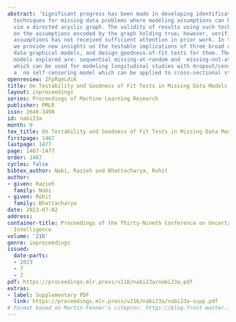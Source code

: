 ```yaml
---
abstract: 'Significant progress has been made in developing identification and estimation
  techniques for missing data problems where modeling assumptions can be described
  via a directed acyclic graph. The validity of results using such techniques rely
  on the assumptions encoded by the graph holding true; however, verification of these
  assumptions has not received sufficient attention in prior work. In this paper,
  we provide new insights on the testable implications of three broad classes of missing
  data graphical models, and design goodness-of-fit tests for them. The classes of
  models explored are: sequential missing-at-random and  missing-not-at-random models
  which can be used for modeling longitudinal studies with dropout/censoring, and
  a  no self-censoring model which can be applied to cross-sectional studies and surveys.'
openreview: 2FpRqmLdiK
title: On Testability and Goodness of Fit Tests in Missing Data Models
layout: inproceedings
series: Proceedings of Machine Learning Research
publisher: PMLR
issn: 2640-3498
id: nabi23a
month: 0
tex_title: On Testability and Goodness of Fit Tests in Missing Data Models
firstpage: 1467
lastpage: 1477
page: 1467-1477
order: 1467
cycles: false
bibtex_author: Nabi, Razieh and Bhattacharya, Rohit
author:
- given: Razieh
  family: Nabi
- given: Rohit
  family: Bhattacharya
date: 2023-07-02
address:
container-title: Proceedings of the Thirty-Nineth Conference on Uncertainty in Artificial
  Intelligence
volume: '216'
genre: inproceedings
issued:
  date-parts:
  - 2023
  - 7
  - 2
pdf: https://proceedings.mlr.press/v216/nabi23a/nabi23a.pdf
extras:
- label: Supplementary PDF
  link: https://proceedings.mlr.press/v216/nabi23a/nabi23a-supp.pdf
# Format based on Martin Fenner's citeproc: https://blog.front-matter.io/posts/citeproc-yaml-for-bibliographies/
---
```

